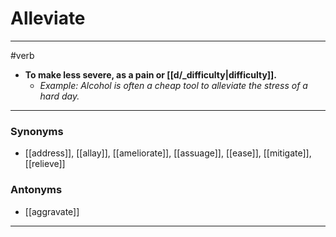 # Alleviate
---
#verb
- **To make less severe, as a pain or [[d/_difficulty|difficulty]].**
	- _Example: Alcohol is often a cheap tool to alleviate the stress of a hard day._
---
### Synonyms
- [[address]], [[allay]], [[ameliorate]], [[assuage]], [[ease]], [[mitigate]], [[relieve]]
### Antonyms
- [[aggravate]]
---
